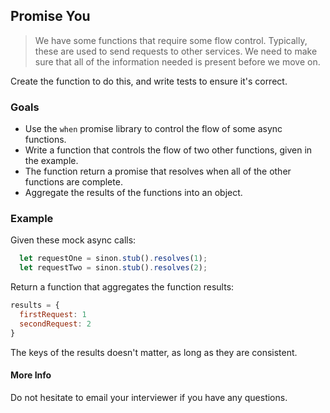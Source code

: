 ## Promise You

> We have some functions that require some flow control. Typically, these are used to send requests to other
> services. We need to make sure that all of the information needed is present before we move on.

Create the function to do this, and write tests to ensure it's correct.

### Goals

*   Use the `when` promise library to control the flow of some async functions.
*   Write a function that controls the flow of two other functions, given in the example.
*   The function return a promise that resolves when all of the other functions are complete.
*   Aggregate the results of the functions into an object.

### Example

Given these mock async calls:

```js
  let requestOne = sinon.stub().resolves(1);
  let requestTwo = sinon.stub().resolves(2);
```

Return a function that aggregates the function results:

```js
results = {
  firstRequest: 1
  secondRequest: 2
}
```

The keys of the results doesn't matter, as long as they are consistent.

#### More Info

Do not hesitate to email your interviewer if you have any questions.
